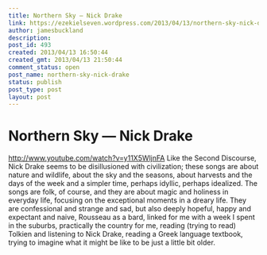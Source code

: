 ```yaml
---
title: Northern Sky — Nick Drake
link: https://ezekielseven.wordpress.com/2013/04/13/northern-sky-nick-drake/
author: jamesbuckland
description: 
post_id: 493
created: 2013/04/13 16:50:44
created_gmt: 2013/04/13 21:50:44
comment_status: open
post_name: northern-sky-nick-drake
status: publish
post_type: post
layout: post
---
```


# Northern Sky — Nick Drake

http://www.youtube.com/watch?v=y11X5WljnFA Like the Second Discourse, Nick Drake seems to be disillusioned with civilization; these songs are about nature and wildlife, about the sky and the seasons, about harvests and the days of the week and a simpler time, perhaps idyllic, perhaps idealized. The songs are folk, of course, and they are about magic and holiness in everyday life, focusing on the exceptional moments in a dreary life. They are confessional and strange and sad, but also deeply hopeful, happy and expectant and naive, Rousseau as a bard, linked for me with a week I spent in the suburbs, practically the country for me, reading (trying to read) Tolkien and listening to Nick Drake, reading a Greek language textbook, trying to imagine what it might be like to be just a little bit older.